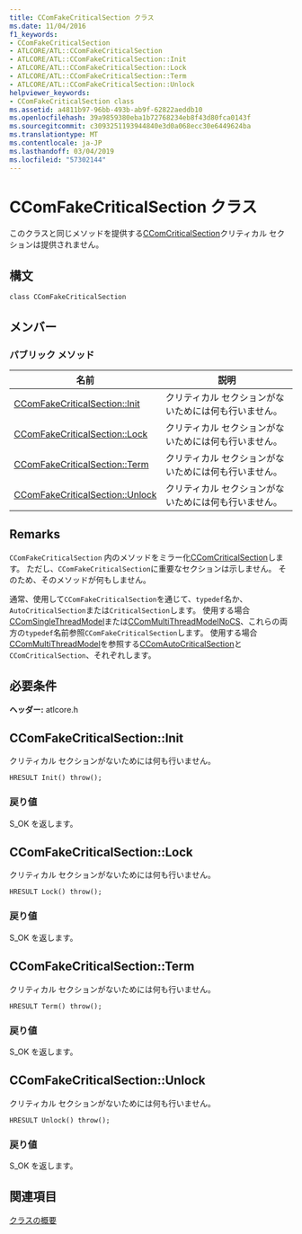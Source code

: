 ```yaml
---
title: CComFakeCriticalSection クラス
ms.date: 11/04/2016
f1_keywords:
- CComFakeCriticalSection
- ATLCORE/ATL::CComFakeCriticalSection
- ATLCORE/ATL::CComFakeCriticalSection::Init
- ATLCORE/ATL::CComFakeCriticalSection::Lock
- ATLCORE/ATL::CComFakeCriticalSection::Term
- ATLCORE/ATL::CComFakeCriticalSection::Unlock
helpviewer_keywords:
- CComFakeCriticalSection class
ms.assetid: a4811b97-96bb-493b-ab9f-62822aeddb10
ms.openlocfilehash: 39a9859380eba1b72768234eb8f43d80fca0143f
ms.sourcegitcommit: c3093251193944840e3d0a068ecc30e6449624ba
ms.translationtype: MT
ms.contentlocale: ja-JP
ms.lasthandoff: 03/04/2019
ms.locfileid: "57302144"
---
```

# <a name="ccomfakecriticalsection-class"></a>CComFakeCriticalSection クラス

このクラスと同じメソッドを提供する[CComCriticalSection](../../atl/reference/ccomcriticalsection-class.md)クリティカル セクションは提供されません。

## <a name="syntax"></a>構文

```
class CComFakeCriticalSection
```

## <a name="members"></a>メンバー

### <a name="public-methods"></a>パブリック メソッド

|名前|説明|
|----------|-----------------|
|[CComFakeCriticalSection::Init](#init)|クリティカル セクションがないためには何も行いません。|
|[CComFakeCriticalSection::Lock](#lock)|クリティカル セクションがないためには何も行いません。|
|[CComFakeCriticalSection::Term](#term)|クリティカル セクションがないためには何も行いません。|
|[CComFakeCriticalSection::Unlock](#unlock)|クリティカル セクションがないためには何も行いません。|

## <a name="remarks"></a>Remarks

`CComFakeCriticalSection` 内のメソッドをミラー化[CComCriticalSection](../../atl/reference/ccomcriticalsection-class.md)します。 ただし、`CComFakeCriticalSection`に重要なセクションは示しません。 そのため、そのメソッドが何もしません。

通常、使用して`CComFakeCriticalSection`を通じて、`typedef`名か、`AutoCriticalSection`または`CriticalSection`します。 使用する場合[CComSingleThreadModel](../../atl/reference/ccomsinglethreadmodel-class.md)または[CComMultiThreadModelNoCS](../../atl/reference/ccommultithreadmodelnocs-class.md)、これらの両方の`typedef`名前参照`CComFakeCriticalSection`します。 使用する場合[CComMultiThreadModel](../../atl/reference/ccommultithreadmodel-class.md)を参照する[CComAutoCriticalSection](../../atl/reference/ccomautocriticalsection-class.md)と`CComCriticalSection`、それぞれします。

## <a name="requirements"></a>必要条件

**ヘッダー:** atlcore.h

##  <a name="init"></a>  CComFakeCriticalSection::Init

クリティカル セクションがないためには何も行いません。

```
HRESULT Init() throw();
```

### <a name="return-value"></a>戻り値

S_OK を返します。

##  <a name="lock"></a>  CComFakeCriticalSection::Lock

クリティカル セクションがないためには何も行いません。

```
HRESULT Lock() throw();
```

### <a name="return-value"></a>戻り値

S_OK を返します。

##  <a name="term"></a>  CComFakeCriticalSection::Term

クリティカル セクションがないためには何も行いません。

```
HRESULT Term() throw();
```

### <a name="return-value"></a>戻り値

S_OK を返します。

##  <a name="unlock"></a>  CComFakeCriticalSection::Unlock

クリティカル セクションがないためには何も行いません。

```
HRESULT Unlock() throw();
```

### <a name="return-value"></a>戻り値

S_OK を返します。

## <a name="see-also"></a>関連項目

[クラスの概要](../../atl/atl-class-overview.md)
